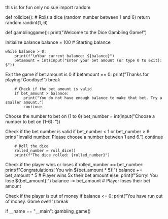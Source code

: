 this is for fun only no sue
import random

def rolldice():
    # Rolls a dice (random number between 1 and 6)
    return random.randint(1, 6)

def gamblinggame():
    print("Welcome to the Dice Gambling Game!")

Initialize balance
    balance = 100  # Starting balance

    while balance > 0:
        print(f"\nYour current balance: ${balance}")
        betamount = int(input("Enter your bet amount (or type 0 to exit): $"))

Exit the game if bet amount is 0
        if betamount == 0:
            print("Thanks for playing! Goodbye!")
            break

        # Check if the bet amount is valid
        if bet_amount > balance:
            print("You do not have enough balance to make that bet. Try a smaller amount.")
            continue

Choose the number to bet on (1 to 6)
        bet_number = int(input("Choose a number to bet on (1-6): "))

Check if the bet number is valid
        if bet_number < 1 or bet_number > 6:
            print("Invalid number. Please choose a number between 1 and 6.")
            continue

        # Roll the dice
        rolled_number = roll_dice()
        print(f"The dice rolled: {rolled_number}")

Check if the player wins or loses
        if rolled_number == bet_number:
            print(f"Congratulations! You win ${bet_amount * 5}!")
            balance += bet_amount * 5  # Player wins 5x their bet amount
        else:
            print(f"Sorry! You lose ${bet_amount}.")
            balance -= bet_amount  # Player loses their bet amount

Check if the player is out of money
        if balance <= 0:
            print("You have run out of money. Game over!")
            break

if __name == "__main":
    gambling_game()
